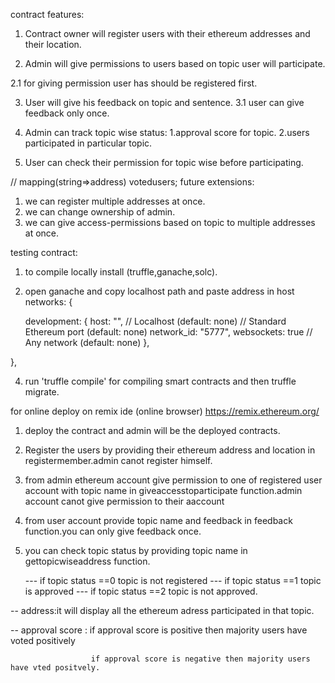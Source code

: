contract features:
1. Contract owner will register users with their ethereum addresses and their location.

2. Admin will give permissions to users based on topic user will participate. 
 
  2.1 for giving permission user has should be registered first.

3. User will give his feedback on topic and sentence.
  3.1 user can give feedback only once.

4. Admin can track topic wise status: 1.approval score for topic.
                                      2.users participated in particular topic.
 
5. User can check their permission for topic wise before participating.

  //  mapping(string=>address) votedusers;
future extensions:

1. we can register multiple addresses at once.
2. we can change ownership of admin.
3. we can give access-permissions based on topic to multiple addresses at once.



testing contract:

1. to compile locally install (truffle,ganache,solc).
2. open ganache and copy localhost path and paste  address in host 
networks: {
  
    development: {
     host: "",     // Localhost (default: none)
                // Standard Ethereum port (default: none)
     network_id: "5777", 
     websockets: true        // Any network (default: none)
    },

  
 },

4. run 'truffle compile' for compiling smart contracts and then truffle migrate.

<!-- for onile deploying and checking conditions -->
for  online deploy on remix ide (online browser) https://remix.ethereum.org/

1. deploy the contract and admin will be the deployed contracts.

2. Register the users by providing their ethereum address and location in registermember.admin canot register himself.

3. from admin ethereum account give permission to one of registered user account with topic name in giveaccesstoparticipate function.admin account canot give permission to their aaccount

4. from user account  provide topic name and feedback in feedback function.you can only give feedback once.

5. you can check topic status by providing topic name in gettopicwiseaddress function.

    --- if topic status ==0 topic is not registered
    --- if topic status ==1 topic is approved
    --- if topic status ==2 topic is not approved.

  -- address:it will display all the ethereum adress participated in that topic.  

  -- approval score : if approval score is positive then majority users have voted positively
                      
                      if approval score is negative then majority users have vted positvely. 
